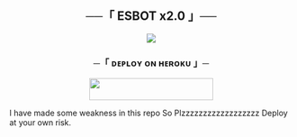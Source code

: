 <h2 align="center">
    ──「 ESBOT x2.0 」──
</h2>

<p align="center">
  <img src="https://telegra.ph/file/3de256b3a02c4fc9fadb9.jpg">
</p>

<h3 align="center">
    ─「 ᴅᴇᴩʟᴏʏ ᴏɴ ʜᴇʀᴏᴋᴜ 」─
</h3>

<p align="center"><a href="https://dashboard.heroku.com/new?template=https://github.com/shraajestayu/esbot-x2.0"> <img src="https://img.shields.io/badge/Deploy%20On%20Heroku-black?style=for-the-badge&logo=heroku" width="220" height="38.45"/></a></p>



<p>I have made some weakness in this repo So Plzzzzzzzzzzzzzzzzzz Deploy at your own risk.</p>
